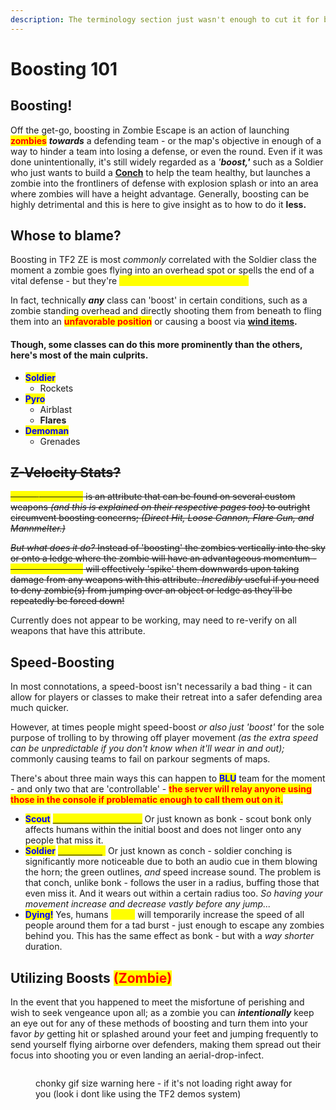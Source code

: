 ```yaml
---
description: The terminology section just wasn't enough to cut it for boosting, so...
---
```


# Boosting 101

## Boosting!

Off the get-go, boosting in Zombie Escape is an action of launching <mark style="color:red;">**zombies**</mark> _**towards**_ a defending team - or the map's objective in enough of a way to hinder a team into losing a defense, or even the round. Even if it was done unintentionally, it's still widely regarded as a _'**boost,'**_ such as a Soldier who just wants to build a [**Conch**](../human-zombie-guides-stats-here/meet-the-humans-outdated-+weapons/soldier/secondaries.md#concheror) to help the team healthy, but launches a zombie into the frontliners of defense with explosion splash or into an area where zombies will have a height advantage. Generally, boosting can be highly detrimental and this is here to give insight as to how to do it **less.**

## Whose to blame?

Boosting in TF2 ZE is most _commonly_ correlated with the Soldier class the moment a zombie goes flying into an overhead spot or spells the end of a vital defense - but they're <mark style="color:yellow;">**not the only one that can do it!**</mark>&#x20;

In fact, technically _**any**_ class can 'boost' in certain conditions, such as a zombie standing overhead and directly shooting them from beneath to fling them into an <mark style="color:red;">**unfavorable position**</mark> or causing a boost via [**wind items**](../elements-of-zombie-escape/items/#pushes)**.**

#### Though, some classes can do this more prominently than the others, here's most of the main culprits.

* <mark style="color:blue;">**Soldier**</mark>
  * Rockets
* <mark style="color:blue;">**Pyro**</mark>
  * Airblast
  * **Flares**
* <mark style="color:blue;">**Demoman**</mark>
  * Grenades

## ~~**Z-Velocity Stats?**~~

~~_<mark style="color:yellow;">**Minus**</mark>_<mark style="color:yellow;">**&#x20;**</mark><mark style="color:yellow;">**Z-Velocity**</mark> is an attribute that can be found on several custom weapons _(and this is explained on their respective pages too)_ to outright circumvent boosting concerns; _(Direct Hit, Loose Cannon, Flare Gun, and Mannmelter.)_~~&#x20;

~~_But what does it do?_ Instead of 'boosting' the zombies vertically into the sky or onto a ledge where the zombie will have an advantageous momentum - <mark style="color:yellow;">**Minus Z-Velocity**</mark> will effectively 'spike' them downwards upon taking damage from any weapons with this attribute. _Incredibly_ useful if you need to deny zombie(s) from jumping over an object or ledge as they'll be repeatedly be forced down!~~

Currently does not appear to be working, may need to re-verify on all weapons that have this attribute.

## Speed-Boosting

In most connotations, a speed-boost isn't necessarily a bad thing - it can allow for players or classes to make their retreat into a safer defending area much quicker.&#x20;

However, at times people might speed-boost _or also just 'boost'_ for the sole purpose of trolling to by throwing off player movement _(as the extra speed can be unpredictable if you don't know when it'll wear in and out);_ commonly causing teams to fail on parkour segments of maps.

There's about three main ways this can happen to <mark style="color:blue;">**BLU**</mark> team for the moment - and only two that are 'controllable' - <mark style="color:red;">**the server will relay anyone using those in the console if problematic enough to call them out on it.**</mark>

* <mark style="color:blue;">**Scout**</mark> [<mark style="color:yellow;">**Bonk-Atomic-Punch.**</mark>](../human-zombie-guides-stats-here/meet-the-humans-outdated-+weapons/scout/secondaries.md#bonk-atomic-punch) Or just known as bonk - scout bonk only affects humans within the initial boost and does not linger onto any people that miss it.
* <mark style="color:blue;">**Soldier**</mark> [<mark style="color:yellow;">**Concherer**</mark>](../human-zombie-guides-stats-here/meet-the-humans-outdated-+weapons/soldier/secondaries.md#concheror)<mark style="color:yellow;">**.**</mark> Or just known as conch - soldier conching is significantly more noticeable due to both an audio cue in them blowing the horn; the green outlines, _and_ speed increase sound. The problem is that conch, unlike bonk - follows the user in a radius, buffing those that even miss it. And it wears out within a certain radius too. _So having your movement increase and decrease vastly before any jump..._
* <mark style="color:blue;">**Dying!**</mark> Yes, humans <mark style="color:yellow;">**dying**</mark> will temporarily increase the speed of all people around them for a tad burst - just enough to escape any zombies behind you. This has the same effect as bonk - but with a _way shorter_ duration.

## Utilizing Boosts <mark style="color:red;">(Zombie)</mark>

In the event that you happened to meet the misfortune of perishing and wish to seek vengeance upon all; as a zombie you can _**intentionally**_ keep an eye out for any of these methods of boosting and turn them into your favor _by_ getting hit or splashed around your feet and jumping frequently to send yourself flying airborne over defenders, making them spread out their focus into shooting you or even landing an aerial-drop-infect.

<figure><img src="../.gitbook/assets/Zombie Boost Kill.webp" alt=""><figcaption><p> chonky gif size warning here - if it's not loading right away for you (look i dont like using the TF2 demos system)</p></figcaption></figure>





